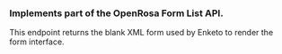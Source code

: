 ### Implements part of the OpenRosa Form List API.

This endpoint returns the blank XML form used by Enketo to render the form interface.
